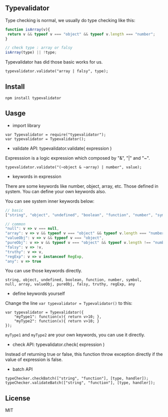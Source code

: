 ## Typevalidator

Type checking is normal, we usually do type checking like this: 
```js
function isArray(v){
 return v && typeof v === "object" && typeof v.length === "number";
}

// check type : array or falsy
isArray(type) || !type; 
```

Typevalidator has did those basic works for us.

```
typevalidator.validate("array | falsy", type);
```

## Install

`npm install typevalidator`

## Uasge

- import library

```
var Typevalidator = require("typevalidator");
var typevalidator = Typevalidator();
```

- validate API: typevalidator.validate( expression )

Expresssion is a logic expression which composed by "&", "|" and "~".

```
typevalidator.validate("(~object & ~array) | number", value);
```

- keywords in expression

There are some keywords like number, object, array, etc. Those defined in system. You can define your own keywords also.

You can see system inner keywords below:

```js
// basic
["string", "object", "undefined", "boolean", "function", "number", "symbol"]

// common
"null": v => v === null,
"array": v => v && typeof v === "object" && typeof v.length === "number",
"valueObj": v => v && typeof v === "object",
"pureObj": v => v && typeof v === "object" && typeof v.length !== "number",
"falsy": v => !v,
"truthy": v => v,
"regExp": v => v instanceof RegExp,
"any": v => true
```

You can use those keywords directly.

```
string, object, undefined, boolean, function, number, symbol,
null, array, valueObj, pureObj, falsy, truthy, regExp, any
```

- define keywords yourself

Change the line `var typevalidator = Typevalidator()` to this:

```
var typevalidator = Typevalidator({
    "myType1": function(v){ return v>10; },
    "myType2": function(v){ return v>10; }
});
```

`myType1` and `myType2` are your own keywords, you can use it directly.

- check API: typevalidator.check( expression )

Instead of returning true or false, this function throw exception directly if the value of expression is false.

- batch API

```
typeChecker.checkBatch(["string", "function"], [type, handler]);
typeChecker.validateBatch(["string", "function"], [type, handler]);
```

## License

MIT


